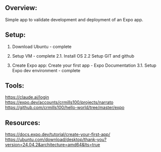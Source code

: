 Overview:
---------

Simple app to validate development and deployment of an Expo app.

Setup:
------

1. Download Ubuntu - complete

2. Setup VM - complete
2.1. Install OS
2.2 Setup GIT and github

3. Create Expo app: Create your first app - Expo Documentation
3.1. Setup Expo dev environment - complete



Tools:
------

https://claude.ai/login
https://expo.dev/accounts/crmills100/projects/narrato
https://github.com/crmills100/hello-world/tree/master/expo


Resources:
----------
https://docs.expo.dev/tutorial/create-your-first-app/
https://ubuntu.com/download/desktop/thank-you?version=24.04.2&architecture=amd64&lts=true
